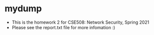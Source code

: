 # mydump
* This is the homework 2 for CSE508: Network Security, Spring 2021
* Please see the report.txt file for more infomation :)
